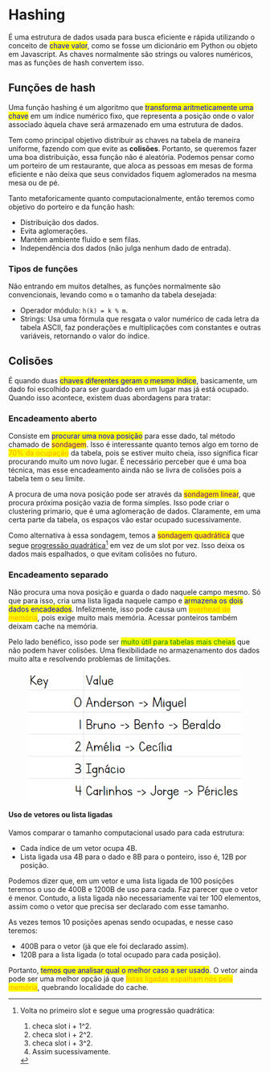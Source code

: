 # Hashing

É uma estrutura de dados usada para busca eficiente e rápida utilizando o conceito de <mark style="color:blue;">chave valor</mark>, como se fosse um dicionário em Python ou objeto em Javascript. As chaves normalmente são strings ou valores numéricos, mas as funções de hash convertem isso.

## Funções de hash

Uma função hashing é um algoritmo que <mark style="color:blue;">transforma aritmeticamente uma chave</mark> em um índice numérico fixo, que representa a posição onde o valor associado
&#x20;àquela chave será armazenado em uma estrutura de dados.

Tem como principal objetivo distribuir as chaves na tabela de maneira uniforme, fazendo com que evite as **colisões**. Portanto, se queremos fazer uma boa distribuição, essa função não é aleatória. Podemos pensar como um porteiro de um restaurante, que aloca as pessoas em mesas de forma eficiente e não deixa que seus convidados fiquem aglomerados na mesma mesa ou de pé.

Tanto metaforicamente quanto computacionalmente, então teremos como objetivo do porteiro e da função hash:

* Distribuição dos dados.
* Evita aglomerações.
* Mantém ambiente fluído e sem filas.
* Independência dos dados (não julga nenhum dado de entrada).

### Tipos de funções

Não entrando em muitos detalhes, as funções normalmente são convencionais, levando como `m` o tamanho da tabela desejada:

* Operador módulo: `h(k) = k % m`.
* Strings: Usa uma fórmula que resgata o valor numérico de cada letra da tabela ASCII, faz ponderações e multiplicações com constantes e outras variáveis, retornando o valor do índice.

## Colisões

É quando duas <mark style="color:blue;">chaves diferentes geram o mesmo índice</mark>, basicamente, um dado foi escolhido para ser guardado em um lugar mas já está ocupado. Quando isso acontece, existem duas abordagens para tratar:

### Encadeamento aberto

Consiste em <mark style="color:blue;">procurar uma nova posição</mark> para esse dado, tal método chamado de <mark style="color:purple;">sondagem</mark>. Isso é interessante quanto temos algo em torno de <mark style="color:orange;">70% da ocupação</mark> da tabela, pois se estiver muito cheia, isso significa ficar procurando muito um novo lugar. É necessário perceber que é uma boa técnica, mas esse encadeamento ainda não se livra de colisões pois a tabela tem o seu limite.

A procura de uma nova posição pode ser através da <mark style="color:purple;">sondagem linear</mark>, que procura próxima posição vazia de forma simples. Isso pode criar o clustering primario, que é uma aglomeração de dados. Claramente, em uma certa parte da tabela, os espaços vão estar ocupado sucessivamente.

Como alternativa à essa sondagem, temos a <mark style="color:purple;">sondagem quadrática</mark> que segue [progressão quadrática](#user-content-fn-1)[^1] em vez de um slot por vez. Isso deixa os dados mais espalhados, o que evitam colisões no futuro.

### Encadeamento separado

Não procura uma nova posição e guarda o dado naquele campo mesmo. Só que para isso, cria uma lista ligada naquele campo e <mark style="color:blue;">armazena os dois dados encadeados</mark>. Infelizmente, isso pode causa um <mark style="color:orange;">overhead de memória</mark>, pois exige muito mais memória. Acessar ponteiros também deixam cache na memória.

Pelo lado benéfico, isso pode ser <mark style="color:green;">muito útil para tabelas mais cheias</mark> que não podem haver colisões. Uma flexibilidade no armazenamento dos dados muito alta e resolvendo problemas de limitações.

<figure><img src="../../.gitbook/assets/tabela hashing com lista ligada.png" alt=""><figcaption></figcaption></figure>

#### Uso de vetores ou lista ligadas

Vamos comparar o tamanho computacional usado para cada estrutura:

* Cada índice de um vetor ocupa 4B.
* Lista ligada usa 4B para o dado e 8B para o ponteiro, isso é, 12B por posição.

Podemos dizer que, em um vetor e uma lista ligada de 100 posições teremos o uso de 400B e 1200B de uso para cada. Faz parecer que o vetor é menor. Contudo, a lista ligada não necessariamente vai ter 100 elementos, assim como o vetor que precisa ser declarado com esse tamanho.

As vezes temos 10 posições apenas sendo ocupadas, e nesse caso teremos:

* 400B para o vetor (já que ele foi declarado assim).
* 120B para a lista ligada (o total ocupado para cada posição).

Portanto, <mark style="color:blue;">temos que analisar qual o melhor caso a ser usado</mark>. O vetor ainda pode ser uma melhor opção já que <mark style="color:orange;">listas ligadas espalham nós pela memória</mark>, quebrando localidade do cache.

[^1]: Volta no primeiro slot e segue uma progressão quadrática:&#x20;

    1. checa slot  i + 1^2.
    2. checa slot  i + 2^2.
    3. checa slot  i + 3^2.
    4. Assim sucessivamente.
